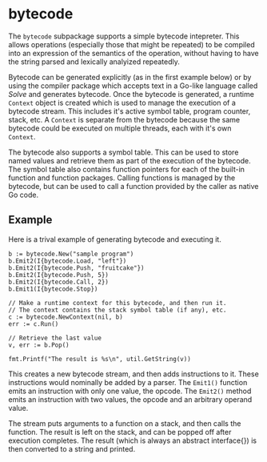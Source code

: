 # bytecode

The `bytecode` subpackage supports a simple bytecode intepreter. This allows operations (especially those that might be
repeated) to be compiled into an expression of the semantics of the operation, without having to have the string 
parsed and lexically analyized repeatedly.

Bytecode can be generated explicitly (as in the first example below) or by using the compiler package which accepts
text in a Go-like language called _Solve_ and generates bytecode. Once the bytecode is generated, a runtime `Context`
object is created which is used to manage the execution of a bytecode stream. This includes it's active symbol table,
program counter, stack, etc. A `Context` is separate from the bytecode because the same bytecode could be executed 
on multiple threads, each with it's own `Context`.

The bytecode also supports a symbol table. This can be used to store named values and retrieve them as part of the
execution of the bytecode. The symbol table also contains function pointers for each of the built-in function and
function packages. Calling functions is managed by the bytecode, but can be used to call a function provided
by the caller as native Go code.


## Example
Here is a trival example of generating bytecode and executing it.
    
    b := bytecode.New("sample program")
    b.Emit2(I{bytecode.Load, "left"})
    b.Emit2(I{bytecode.Push, "fruitcake"})
    b.Emit2(I{bytecode.Push, 5})
    b.Emit2(I{bytecode.Call, 2})
    b.Emit1(I{bytecode.Stop})

    // Make a runtime context for this bytecode, and then run it.
    // The context contains the stack symbol table (if any), etc.
    c := bytecode.NewContext(nil, b)
    err := c.Run()

    // Retrieve the last value
    v, err := b.Pop()

    fmt.Printf("The result is %s\n", util.GetString(v))

This creates a new bytecode stream, and then adds instructions to it. These instructions would nominally
be added by a parser. The `Emit1()` function emits an instruction with only one value, the opcode. The
`Emit2()` method emits an instruction with two values, the opcode and an arbitrary operand value.

The stream puts arguments to a function on a stack, and then calls the function. The
result is left on the stack, and can be popped off after execution completes. The result (which is always
an abstract interface{}) is then converted to a string and printed.
